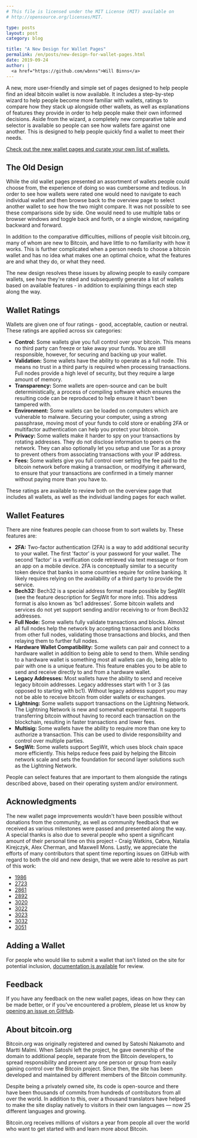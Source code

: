 ```yaml
---
# This file is licensed under the MIT License (MIT) available on
# http://opensource.org/licenses/MIT.

type: posts
layout: post
category: blog

title: "A New Design for Wallet Pages"
permalink: /en/posts/new-design-for-wallet-pages.html
date: 2019-09-24
author: |
  <a href="https://github.com/wbnns">Will Binns</a>
---
```


A new, more user-friendly and simple set of pages designed to help people find
an ideal bitcoin wallet is now available. It includes a step-by-step wizard to
help people become more familiar with wallets, ratings to compare how they stack
up alongside other wallets, as well as explanations of features they provide
in order to help people make their own informed decisions. Aside from the
wizard, a completely new comparative table and selector is available so people
can see how wallets fare against one another. This is designed to help
people quickly find a wallet to meet their needs.

[Check out the new wallet pages and curate your own list of
wallets.](https://bitcoin.org/en/choose-your-wallet)

## The Old Design

While the old wallet pages presented an assortment of wallets people could
choose from, the experience of doing so was cumbersome and tedious. In order to
see how wallets were rated one would need to navigate to each individual wallet
and then browse back to the overview page to select another wallet to see how
the two might compare. It was not possible to see these comparisons side by
side. One would need to use multiple tabs or browser windows and toggle back and
forth, or a single window, navigating backward and forward.

In addition to the comparative difficulties, millions of people visit
bitcoin.org, many of whom are new to Bitcoin, and have little to no familiarity
with how it works. This is further complicated when a person needs to choose a
bitcoin wallet and has no idea what makes one an optimal choice, what the
features are and what they do, or what they need.

The new design resolves these issues by allowing people to easily compare
wallets, see how they're rated and subsequently generate a list of wallets based
on available features - in addition to explaining things each step along the
way.

## Wallet Ratings

Wallets are given one of four ratings - good, acceptable, caution or neutral.
These ratings are applied across six categories:

+ **Control:** Some wallets give you full control over your bitcoin. This means
  no third party can freeze or take away your funds. You are still responsible,
however, for securing and backing up your wallet.
+ **Validation:** Some wallets have the ability to operate as a full node. This
  means no trust in a third party is required when processing transactions. Full
nodes provide a high level of security, but they require a large amount of
memory.
+ **Transparency:** Some wallets are open-source and can be built
  deterministically, a process of compiling software which ensures the resulting
code can be reproduced to help ensure it hasn't been tampered with.
+ **Environment:** Some wallets can be loaded on computers which are vulnerable
  to malware. Securing your computer, using a strong passphrase, moving most of
your funds to cold store or enabling 2FA or multifactor authentication can help
you protect your bitcoin.
+ **Privacy:** Some wallets make it harder to spy on your transactions by
  rotating addresses. They do not disclose information to peers on the network.
They can also optionally let you setup and use Tor as a proxy to prevent others
from associating transactions with your IP address.
+ **Fees:** Some wallets give you full control over setting the fee paid to the
  bitcoin network before making a transaction, or modifying it afterward, to
ensure that your transactions are confirmed in a timely manner without paying
more than you have to.

These ratings are available to review both on the overview page that includes
all wallets, as well as the individual landing pages for each wallet.

## Wallet Features

There are nine features people can choose from to sort wallets by. These
features are:

+ **2FA:** Two-factor authentication (2FA) is a way to add additional security
  to your wallet. The first 'factor' is your password for your wallet. The
second 'factor' is a verification code retrieved via text message or from an app
on a mobile device. 2FA is conceptually similar to a security token device that
banks in some countries require for online banking. It likely requires relying
on the availability of a third party to provide the service.
+ **Bech32:** Bech32 is a special address format made possible by SegWit (see
  the feature description for SegWit for more info). This address format is also
known as 'bc1 addresses'. Some bitcoin wallets and services do not yet support
sending and/or receiving to or from Bech32 addresses.
+ **Full Node:** Some wallets fully validate transactions and blocks. Almost all
  full nodes help the network by accepting transactions and blocks from other
full nodes, validating those transactions and blocks, and then relaying them to
further full nodes.
+ **Hardware Wallet Compatibility:** Some wallets can pair and connect to a
  hardware wallet in addition to being able to send to them. While sending to a
hardware wallet is something most all wallets can do, being able to pair with
one is a unique feature. This feature enables you to be able to send and receive
directly to and from a hardware wallet.
+ **Legacy Addresses:** Most wallets have the ability to send and receive legacy
  bitcoin addresses. Legacy addresses start with 1 or 3 (as opposed to starting
with bc1). Without legacy address support you may not be able to receive bitcoin
from older wallets or exchanges.
+ **Lightning:** Some wallets support transactions on the Lightning Network. The
  Lightning Network is new and somewhat experimental. It supports transferring
bitcoin without having to record each transaction on the blockchain, resulting
in faster transactions and lower fees.
+ **Multisig:** Some wallets have the ability to require more than one key to
  authorize a transaction. This can be used to divide responsibility and control
over multiple parties.
+ **SegWit:** Some wallets support SegWit, which uses block chain space more
  efficiently. This helps reduce fees paid by helping the Bitcoin network scale
and sets the foundation for second layer solutions such as the Lightning
Network.

People can select features that are important to them alongside the ratings
described above, based on their operating system and/or environment.

## Acknowledgments

The new wallet page improvements wouldn't have been possible without donations
from the community, as well as community feedback that we received as various
milestones were passed and presented along the way. A special thanks is also
due to several people who spent a significant amount of their personal time on
this project - Craig Watkins, Cøbra, Natalia Kirejczyk, Alex Cherman, and
Maxwell Mons. Lastly, we appreciate the efforts of many contributors that spent
time reporting issues on GitHub with regard to both the old and new design, that
we were able to resolve as part of this work:

+ [1986](https://github.com/bitcoin-dot-org/bitcoin.org/issues/1986)
+ [2723](https://github.com/bitcoin-dot-org/bitcoin.org/issues/2723)
+ [2861](https://github.com/bitcoin-dot-org/bitcoin.org/issues/2861)
+ [2892](https://github.com/bitcoin-dot-org/bitcoin.org/issues/2892)
+ [3020](https://github.com/bitcoin-dot-org/bitcoin.org/issues/3020)
+ [3022](https://github.com/bitcoin-dot-org/bitcoin.org/issues/3022)
+ [3023](https://github.com/bitcoin-dot-org/bitcoin.org/issues/3023)
+ [3032](https://github.com/bitcoin-dot-org/bitcoin.org/issues/3032)
+ [3051](https://github.com/bitcoin-dot-org/bitcoin.org/issues/3051)

## Adding a Wallet

For people who would like to submit a wallet that isn't listed on the site for
potential inclusion, [documentation is
available](https://github.com/bitcoin-dot-org/bitcoin.org/blob/master/docs/managing-wallets.md)
for review.

## Feedback

If you have any feedback on the new wallet pages, ideas on how they can be made
better, or if you've encountered a problem, please let us know by [opening an
issue on GitHub](https://github.com/bitcoin-dot-org/bitcoin.org/issues/new).

## About bitcoin.org

Bitcoin.org was originally registered and owned by Satoshi Nakamoto and Martti
Malmi. When Satoshi left the project, he gave ownership of the domain to
additional people, separate from the Bitcoin developers, to spread
responsibility and prevent any one person or group from easily gaining control
over the Bitcoin project. Since then, the site has been developed and maintained
by different members of the Bitcoin community.

Despite being a privately owned site, its code is open-source and there have
been thousands of commits from hundreds of contributors from all over the world.
In addition to this, over a thousand translators have helped to make the site
display natively to visitors in their own languages — now 25 different languages
and growing.

Bitcoin.org receives millions of visitors a year from people all over the world
who want to get started with and learn more about Bitcoin.
